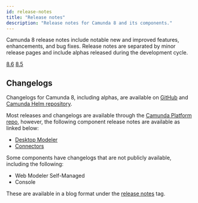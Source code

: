 ```yaml
---
id: release-notes
title: "Release notes"
description: "Release notes for Camunda 8 and its components."
---
```


Camunda 8 release notes include notable new and improved features, enhancements, and bug fixes. Release notes are separated by minor release pages and include alphas released during the development cycle.

[8.6](/reference/release-notes/860.md)
[8.5](/reference/release-notes/850.md)

## Changelogs

Changelogs for Camunda 8, including alphas, are available on [GitHub](https://github.com/camunda/zeebe/releases) and [Camunda Helm repository](https://github.com/camunda/camunda-platform-helm/releases).

Most releases and changelogs are available through the [Camunda Platform repo](https://github.com/camunda/camunda-platform), however, the following component release notes are available as linked below:

- [Desktop Modeler](https://github.com/camunda/camunda-modeler/releases)
- [Connectors](https://github.com/camunda/connectors/releases)

Some components have changelogs that are not publicly available, including the following:

- Web Modeler Self-Managed
- Console

These are available in a blog format under the [release notes](https://camunda.com/blog/category/releases/) tag.
